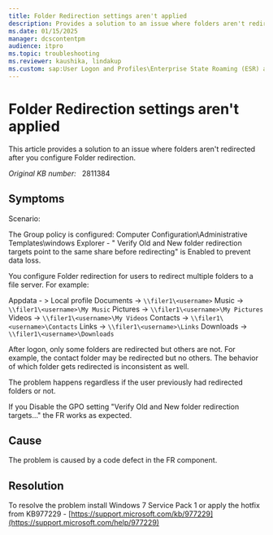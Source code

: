 ```yaml
---
title: Folder Redirection settings aren't applied
description: Provides a solution to an issue where folders aren't redirected after you configure Folder redirection.
ms.date: 01/15/2025
manager: dcscontentpm
audience: itpro
ms.topic: troubleshooting
ms.reviewer: kaushika, lindakup
ms.custom: sap:User Logon and Profiles\Enterprise State Roaming (ESR) and Folder Redirection, csstroubleshoot
---
```

# Folder Redirection settings aren't applied

This article provides a solution to an issue where folders aren't redirected after you configure Folder redirection.

_Original KB number:_ &nbsp; 2811384

## Symptoms

Scenario:

The Group policy is configured: Computer Configuration\Administrative Templates\windows Explorer - " Verify Old and New folder redirection targets point to the same share before redirecting" is Enabled to prevent data loss.

You configure Folder redirection for users to redirect multiple folders to a file server. For example:

Appdata - > Local profile
Documents -> `\\filer1\<username>`
Music -> `\\filer1\<username>\My Music`
Pictures -> `\\filer1\<username>\My Pictures`
Videos -> `\\filer1\<username>\My Videos`
Contacts -> `\\filer1\<username>\Contacts`
 Links -> `\\filer1\<username>\Links`
Downloads -> `\\filer1\<username>\Downloads`

After logon, only some folders are redirected but others are not. For example, the contact folder may be redirected but no others. The behavior of which folder gets redirected is inconsistent as well.

The problem happens regardless if the user previously had redirected folders or not.

If you Disable the GPO setting "Verify Old and New folder redirection targets..." the FR works as expected.

## Cause

The problem is caused by a code defect in the FR component.

## Resolution

To resolve the problem install Windows 7 Service Pack 1 or apply the hotfix from KB977229 - [https://support.microsoft.com/kb/977229](https://support.microsoft.com/help/977229)

